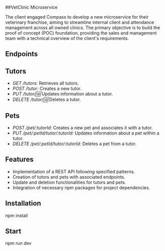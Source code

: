 ##VetClinic Microservice

The client engaged Compass to develop a new microservice for their veterinary franchise, aiming to streamline internal client and attendance management across all owned clinics. The primary objective is to build the proof of concept (POC) foundation, providing the sales and management team with a technical overview of the client's requirements.

## Endpoints

## Tutors
- *GET /tutors:* Retrieves all tutors.
- *POST /tutor:* Creates a new tutor.
- *PUT /tutor/:id:* Updates information about a tutor.
- *DELETE /tutor/:id:* Deletes a tutor.

## Pets
- *POST /pet/:tutorId:* Creates a new pet and associates it with a tutor.
- *PUT /pet/:petId/tutor/:tutorId:* Updates information about a pet within a tutor.
- *DELETE /pet/:petId/tutor/:tutorId:* Deletes a pet from a tutor.

## Features

- Implementation of a REST API following specified patterns.
- Creation of tutors and pets with associated endpoints.
- Update and deletion functionalities for tutors and pets.
- Integration of necessary npm packages for project dependencies.

## Installation

npm install

## Start
npm run dev

